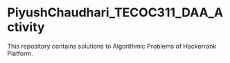 # PiyushChaudhari_TECOC311_DAA_Activity
This repository contains solutions to Algorithmic Problems of Hackerrank Platform.
